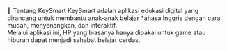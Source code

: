 🎯 Tentang KeySmart
KeySmart adalah aplikasi edukasi digital yang dirancang untuk membantu anak-anak belajar *ahasa Inggris dengan cara mudah, menyenangkan, dan interaktif.  
Melalui aplikasi ini, HP yang biasanya hanya dipakai untuk game atau hiburan dapat menjadi sahabat belajar cerdas.

